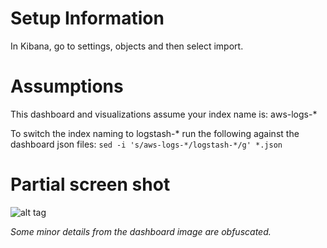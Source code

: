 # Setup Information
In Kibana, go to settings, objects and then select import.

# Assumptions
This dashboard and visualizations assume your index name is: aws-logs-*

To switch the index naming to logstash-* run the following against the dashboard json files:
`sed -i 's/aws-logs-*/logstash-*/g' *.json`

# Partial screen shot
![alt tag](https://github.com/vigeek/aws-elb-logs-to-logstash/blob/master/kibana-dashboard/elb-kibana-dashboard.png)

*Some minor details from the dashboard image are obfuscated.*
